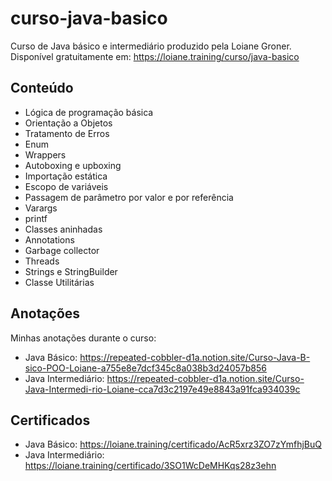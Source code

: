 # curso-java-basico
Curso de Java básico e intermediário produzido pela Loiane Groner. 
Disponível gratuitamente em: https://loiane.training/curso/java-basico

## Conteúdo
- Lógica de programação básica
- Orientação a Objetos
- Tratamento de Erros
- Enum
- Wrappers
- Autoboxing e upboxing
- Importação estática
- Escopo de variáveis
- Passagem de parâmetro por valor e por referência
- Varargs
- printf
- Classes aninhadas
- Annotations
- Garbage collector
- Threads
- Strings e StringBuilder
- Classe Utilitárias

## Anotações
Minhas anotações durante o curso: 
- Java Básico: https://repeated-cobbler-d1a.notion.site/Curso-Java-B-sico-POO-Loiane-a755e8e7dcf345c8a038b3d24057b856
- Java Intermediário: https://repeated-cobbler-d1a.notion.site/Curso-Java-Intermedi-rio-Loiane-cca7d3c2197e49e8843a91fca934039c  

## Certificados
- Java Básico: https://loiane.training/certificado/AcR5xrz3ZO7zYmfhjBuQ
- Java Intermediário: https://loiane.training/certificado/3SO1WcDeMHKqs28z3ehn
